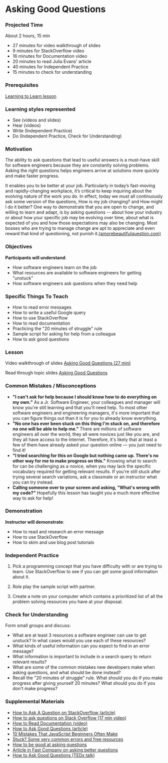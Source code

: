 # Asking Good Questions

### Projected Time
About 2 hours, 15 min
- 27 minutes for video walkthrough of slides
- 9 minutes for StackOverflow video
- 16 minutes for Documentation video
- 20 minutes to read Julia Evans' article
- 40 minutes for Independent Practice
- 15 minutes to check for understanding

### Prerequisites
[Learning to Learn lesson](/learning-to-learn/learning-to-learn.md)

### Learning styles represented
- See (videos and slides)
- Hear (videos)
- Write (Independent Practice)
- Do (Independent Practice, Check for Understanding)

### Motivation
The ability to ask questions that lead to useful answers is a must-have skill for software engineers because they are constantly solving problems. Asking the right questions helps engineers arrive at solutions more quickly and make faster progress. 

 It enables you to be better at your job. Particularly in today’s fast-moving and rapidly-changing workplace, it’s critical to keep inquiring about the evolving nature of the work you do. In effect, today we must all continuously ask some version of the questions, How is my job changing? and How might I do it better? One way to demonstrate that you are open to change, and willing to learn and adapt, is by asking questions -- about how your industry or about how your specific job may be evolving over time, about what is expected of you and how those expectations may also be changing. Most bosses who are trying to manage change are apt to appreciate and even reward that kind of questioning, not punish it.[(amorebeautifulquestion.com)](http://amorebeautifulquestion.com/how-it-can-help-you-to-ask-questions-at-work/)

### Objectives
**Participants will understand**:
- How software engineers learn on the job
- What resources are available to software engineers for getting "unstuck"
- How software engineers ask questions when they need help

### Specific Things To Teach
- How to read error messages
- How to write a useful Google query
- How to use StackOverflow
- How to read documentation
- Practicing the "20 minutes of struggle" rule
- Sample script for asking for help from a colleague
- How to ask good questions


### Lesson

Video walkthrough of slides [Asking Good Questions (27 min)](https://drive.google.com/file/d/1MS3b1Jbtui-gVtT5z8xOM6I8a1b0jG3v/view?usp=sharing)

Read through topic slides [Asking Good Questions](https://docs.google.com/presentation/d/1O45nkq2bZX4ZDenmmA1lJ3iTvI80RXiPuOX2w__6Ykw/edit?usp=sharing)


### Common Mistakes / Misconceptions

- **"I can't ask for help because I should know how to do everything on my own."** As a Jr. Software Engineer, your colleagues and manager will know you're still learning and that you'll need help. To most other software engineers and engineering managers, it's more important that you can figure things out than it is for you to already know everything.
- **"No one has ever been stuck on this thing I'm stuck on, and therefore no one will be able to help me."** There are millions of software engineers all over the world, they all were novices just like you are, and they all have access to the Internet. Therefore, it's likely that at least a few of them have already asked your question online — you just need to find it!
- **"I tried searching for this on Google but nothing came up. There's no other way for me to make progress on this."** Knowing what to search for can be challenging as a novice, when you may lack the specific vocabulary required for getting relevant results. If you're still stuck after trying several search variations, ask a classmate or an instructor what you can try instead.
- **Calling someone over to your screen and asking, "What's wrong with my code?"** Hopefully this lesson has taught you a much more effective way to ask for help!


### Demonstration
**Instructor will demonstrate**:
- How to read and research an error message
- How to use StackOverflow
- How to skim and use blog post tutorials


### Independent Practice

1. Pick a programming concept that you have difficulty with or are trying to learn. Use StackOverflow to see if you can get some good information about it.

2. Role play the sample script with partner.

3. Create a note on your computer which contains a prioritized list of all the problem solving resources you have at your disposal.


### Check for Understanding

Form small groups and discuss:

* What are at least 3 resources a software engineer can use to get unstuck?
In what cases would you use each of these resources?
* What kinds of useful information can you expect to find in an error message? 
* What information is important to include in a search query to return relevant results?
* What are some of the common mistakes new developers make when asking questions, 
and what should be done instead?
* Recall the "20 minutes of struggle" rule.
What should you do if you make progress after giving yourself 20 minutes? What should you do if you don't make progress?


### Supplemental Materials

- [How to Ask A Question on StackOverflow (article)](https://www.wikihow.com/Ask-a-Question-on-Stack-Overflow)
- [How to ask questions on Stack Overflow (17 min video)](https://youtu.be/mmtRsDg3T5Q)
- [How to Read Documentation (video)](https://www.youtube.com/watch?v=E7fDz2Gm0mI)
- [How to Ask Good Questions (article)](https://jvns.ca/blog/good-questions/)
- [10 Mistakes That JavaScript Beginners Often Make](https://tutorialzine.com/2014/04/10-mistakes-javascript-beginners-make)
- [Stuck? Some very common errors and free resources](https://docs.google.com/document/d/10KGXQRH0wjWz0MpMvmXbHtk3Z1_I_Fmo7yUOR_veJWA/edit)
- [How to be good at asking questions](http://www.lifehack.org/articles/communication/how-amazingly-good-asking-questions.html)
- [Article in Fast Company on asking better questions](https://www.fastcompany.com/3003945/one-conversational-tool-will-make-you-better-absolutely-everything)
- [How to Ask Good Questions (TEDx talk)](https://www.youtube.com/watch?v=PkcHstP6Ht0)
